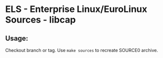 # ELS - Enterprise Linux/EuroLinux Sources - libcap
 
## Usage:
  Checkout branch or tag. Use `make sources` to recreate  SOURCE0 archive.
